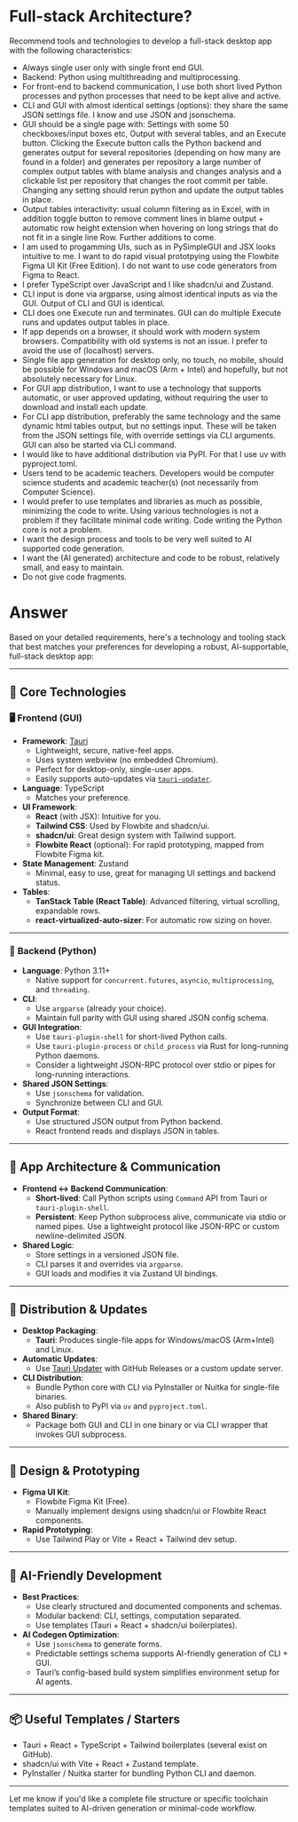 # Full-stack Architecture?

Recommend tools and technologies to develop a full-stack desktop app with the following characteristics:

-   Always single user only with single front end GUI.
-   Backend: Python using multithreading and multiprocessing.
-   For front-end to backend communication, I use both short lived Python processes and python processes that need to be kept alive and active.
-   CLI and GUI with almost identical settings (options): they share the same JSON settings file. I know and use JSON and jsonschema.
-   GUI should be a single page with: Settings with some 50 checkboxes/input boxes etc, Output with several tables, and an Execute button. Clicking the Execute button calls the Python backend and generates output for several repositories (depending on how many are found in a folder) and generates per repository a large number of complex output tables with blame analysis and changes analysis and a clickable list per repository that changes the root commit per table. Changing any setting should rerun python and update the output tables in place.
-   Output tables interactivity: usual column filtering as in Excel, with in addition toggle button to remove comment lines in blame output + automatic row height extension when hovering on long strings that do not fit in a single line Row. Further additions to come.
-   I am used to progamming UIs, such as in PySimpleGUI and JSX looks intuitive to me. I want to do rapid visual prototpying using the Flowbite Figma UI Kit (Free Edition). I do not want to use code generators from Figma to React.
-   I prefer TypeScript over JavaScript and I like shadcn/ui and Zustand.
-   CLI input is done via argparse, using almost identical inputs as via the GUI. Output of CLI and GUI is identical.
-   CLI does one Execute run and terminates. GUI can do multiple Execute runs and updates output tables in place.
-   If app depends on a browser, it should work with modern system browsers. Compatibility with old systems is not an issue. I prefer to avoid the use of (localhost) servers.
-   Single file app generation for desktop only, no touch, no mobile, should be possible for Windows and macOS (Arm + Intel) and hopefully, but not absolutely necessary for Linux.
-   For GUI app distribution, I want to use a technology that supports automatic, or user approved updating, without requiring the user to download and install each update.
-   For CLI app distribution, preferably the same technology and the same dynamic html tables output, but no settings input. These will be taken from the JSON settings file, with override settings via CLI arguments. GUI can also be started via CLI command.
-   I would like to have additional distribution via PyPI. For that I use uv with pyproject.toml.
-   Users tend to be academic teachers. Developers would be computer science students and academic teacher(s) (not necessarily from Computer Science).
-   I would prefer to use templates and libraries as much as possible, minimizing the code to write. Using various technologies is not a problem if they facilitate minimal code writing. Code writing the Python core is not a problem.
-   I want the design process and tools to be very well suited to AI supported code generation.
-   I want the (AI generated) architecture and code to be robust, relatively small, and easy to maintain.
-   Do not give code fragments.

# Answer

Based on your detailed requirements, here's a technology and tooling stack that best matches your preferences for developing a robust, AI-supportable, full-stack desktop app:

---

## 🔧 **Core Technologies**

### 🖥️ **Frontend (GUI)**

-   **Framework**: [Tauri](https://tauri.app/)
    -   Lightweight, secure, native-feel apps.
    -   Uses system webview (no embedded Chromium).
    -   Perfect for desktop-only, single-user apps.
    -   Easily supports auto-updates via [`tauri-updater`](https://tauri.app/v1/guides/distribution/updater/).
-   **Language**: TypeScript
    -   Matches your preference.
-   **UI Framework**:
    -   **React** (with JSX): Intuitive for you.
    -   **Tailwind CSS**: Used by Flowbite and shadcn/ui.
    -   **shadcn/ui**: Great design system with Tailwind support.
    -   **Flowbite React** (optional): For rapid prototyping, mapped from Flowbite Figma kit.
-   **State Management**: Zustand
    -   Minimal, easy to use, great for managing UI settings and backend status.
-   **Tables**:
    -   **TanStack Table (React Table)**: Advanced filtering, virtual scrolling, expandable rows.
    -   **react-virtualized-auto-sizer**: For automatic row sizing on hover.

---

### 🐍 **Backend (Python)**

-   **Language**: Python 3.11+
    -   Native support for `concurrent.futures`, `asyncio`, `multiprocessing`, and `threading`.
-   **CLI**:
    -   Use `argparse` (already your choice).
    -   Maintain full parity with GUI using shared JSON config schema.
-   **GUI Integration**:
    -   Use `tauri-plugin-shell` for short-lived Python calls.
    -   Use `tauri-plugin-process` or `child_process` via Rust for long-running Python daemons.
    -   Consider a lightweight JSON-RPC protocol over stdio or pipes for long-running interactions.
-   **Shared JSON Settings**:
    -   Use `jsonschema` for validation.
    -   Synchronize between CLI and GUI.
-   **Output Format**:
    -   Use structured JSON output from Python backend.
    -   React frontend reads and displays JSON in tables.

---

## 🧱 **App Architecture & Communication**

-   **Frontend ↔ Backend Communication**:
    -   **Short-lived**: Call Python scripts using `Command` API from Tauri or `tauri-plugin-shell`.
    -   **Persistent**: Keep Python subprocess alive, communicate via stdio or named pipes. Use a lightweight protocol like JSON-RPC or custom newline-delimited JSON.
-   **Shared Logic**:
    -   Store settings in a versioned JSON file.
    -   CLI parses it and overrides via `argparse`.
    -   GUI loads and modifies it via Zustand UI bindings.

---

## 🚀 **Distribution & Updates**

-   **Desktop Packaging**:
    -   **Tauri**: Produces single-file apps for Windows/macOS (Arm+Intel) and Linux.
-   **Automatic Updates**:
    -   Use [Tauri Updater](https://tauri.app/v1/guides/distribution/updater/) with GitHub Releases or a custom update server.
-   **CLI Distribution**:
    -   Bundle Python core with CLI via PyInstaller or Nuitka for single-file binaries.
    -   Also publish to PyPI via `uv` and `pyproject.toml`.
-   **Shared Binary**:
    -   Package both GUI and CLI in one binary or via CLI wrapper that invokes GUI subprocess.

---

## 🎨 **Design & Prototyping**

-   **Figma UI Kit**:
    -   Flowbite Figma Kit (Free).
    -   Manually implement designs using shadcn/ui or Flowbite React components.
-   **Rapid Prototyping**:
    -   Use Tailwind Play or Vite + React + Tailwind dev setup.

---

## 🤖 **AI-Friendly Development**

-   **Best Practices**:
    -   Use clearly structured and documented components and schemas.
    -   Modular backend: CLI, settings, computation separated.
    -   Use templates (Tauri + React + shadcn/ui boilerplates).
-   **AI Codegen Optimization**:
    -   Use `jsonschema` to generate forms.
    -   Predictable settings schema supports AI-friendly generation of CLI + GUI.
    -   Tauri’s config-based build system simplifies environment setup for AI agents.

---

## 📦 **Useful Templates / Starters**

-   Tauri + React + TypeScript + Tailwind boilerplates (several exist on GitHub).
-   shadcn/ui with Vite + React + Zustand template.
-   PyInstaller / Nuitka starter for bundling Python CLI and daemon.

---

Let me know if you'd like a complete file structure or specific toolchain templates suited to AI-driven generation or minimal-code workflow.

